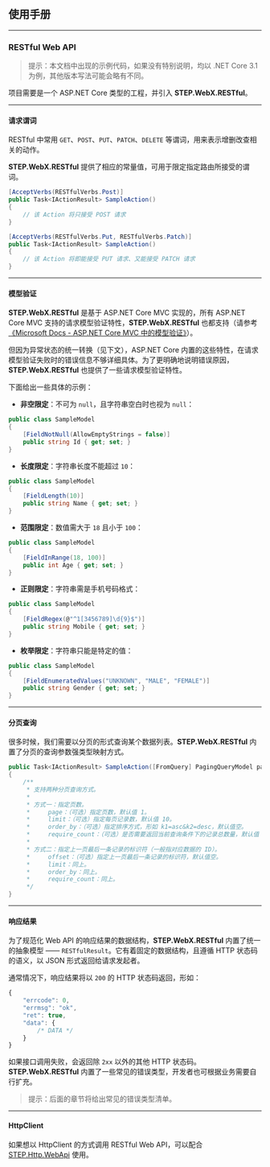 ## 使用手册

---

### RESTful Web API

> 提示：本文档中出现的示例代码，如果没有特别说明，均以 .NET Core 3.1 为例，其他版本写法可能会略有不同。

项目需要是一个 ASP.NET Core 类型的工程，并引入 **STEP.WebX.RESTful**。

---

#### 请求谓词

RESTful 中常用 `GET`、`POST`、`PUT`、`PATCH`、`DELETE` 等谓词，用来表示增删改查相关的动作。

**STEP.WebX.RESTful** 提供了相应的常量值，可用于限定指定路由所接受的谓词。

``` csharp
[AcceptVerbs(RESTfulVerbs.Post)]
public Task<IActionResult> SampleAction()
{
    // 该 Action 将只接受 POST 请求
}

[AcceptVerbs(RESTfulVerbs.Put, RESTfulVerbs.Patch)]
public Task<IActionResult> SampleAction()
{
    // 该 Action 将即能接受 PUT 请求、又能接受 PATCH 请求
}
```

---

#### 模型验证

**STEP.WebX.RESTful** 是基于 ASP.NET Core MVC 实现的，所有 ASP.NET Core MVC 支持的请求模型验证特性，**STEP.WebX.RESTful** 也都支持（请参考[《Microsoft Docs - ASP.NET Core MVC 中的模型验证》](https://docs.microsoft.com/zh-cn/aspnet/core/mvc/models/validation?view=aspnetcore-3.1)）。

但因为异常状态的统一转换（见下文），ASP.NET Core 内置的这些特性，在请求模型验证失败时的错误信息不够详细具体。为了更明确地说明错误原因，**STEP.WebX.RESTful** 也提供了一些请求模型验证特性。

下面给出一些具体的示例：

* **非空限定**：不可为 `null`，且字符串空白时也视为 `null`：

``` csharp
public class SampleModel
{
    [FieldNotNull(AllowEmptyStrings = false)]
    public string Id { get; set; }
}
```

* **长度限定**：字符串长度不能超过 `10`：

``` csharp
public class SampleModel
{
    [FieldLength(10)]
    public string Name { get; set; }
}
```

* **范围限定**：数值需大于 `18` 且小于 `100`：

``` csharp
public class SampleModel
{
    [FieldInRange(18, 100)]
    public int Age { get; set; }
}
```

* **正则限定**：字符串需是手机号码格式：

``` csharp
public class SampleModel
{
    [FieldRegex(@"^1[3456789]\d{9}$")]
    public string Mobile { get; set; }
}
```

* **枚举限定**：字符串只能是特定的值：

``` csharp
public class SampleModel
{
    [FieldEnumeratedValues("UNKNOWN", "MALE", "FEMALE")]
    public string Gender { get; set; }
}
```

---

#### 分页查询

很多时候，我们需要以分页的形式查询某个数据列表。**STEP.WebX.RESTful** 内置了分页的查询参数强类型映射方式。

``` csharp
public Task<IActionResult> SampleAction([FromQuery] PagingQueryModel pagingQuery)
{
    /**
     * 支持两种分页查询方式。
     *
     * 方式一：指定页数。
     *     page：（可选）指定页数，默认值 1。
     *     limit：（可选）指定每页记录数，默认值 10。
     *     order_by：（可选）指定排序方式，形如 k1=asc&k2=desc，默认值空。
     *     require_count：（可选）是否需要返回当前查询条件下的记录总数量，默认值 false。
     *
     * 方式二：指定上一页最后一条记录的标识符（一般指对应数据的 ID）。
     *     offset：（可选）指定上一页最后一条记录的标识符，默认值空。
     *     limit：同上。
     *     order_by：同上。
     *     require_count：同上。
     */
}
```

---

#### 响应结果

为了规范化 Web API 的响应结果的数据结构，**STEP.WebX.RESTful** 内置了统一的抽象模型 —— `RESTfulResult`。它有着固定的数据结构，且遵循 HTTP 状态码的语义，以 JSON 形式返回给请求发起者。

通常情况下，响应结果将以 `200` 的 HTTP 状态码返回，形如：

``` javascript
{
    "errcode": 0,
    "errmsg": "ok",
    "ret": true,
    "data": {
        /* DATA */
    }
}
```

如果接口调用失败，会返回除 `2xx` 以外的其他 HTTP 状态码。**STEP.WebX.RESTful** 内置了一些常见的错误类型，开发者也可根据业务需要自行扩充。

> 提示：后面的章节将给出常见的错误类型清单。

---

#### HttpClient

如果想以 HttpClient 的方式调用 RESTful Web API，可以配合 [STEP.Http.WebApi](https://github.com/fudiwei/STEP.Http) 使用。